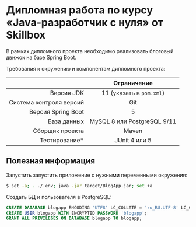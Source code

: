# Дипломная работа по курсу «Java-разработчик c нуля» от Skillbox

В рамках дипломного проекта необходимо реализовать блоговый движок на базе Spring Boot.

Требования к окружению и компонентам дипломного проекта:

|                         |         Ограничение         |
|------------------------:|:---------------------------:|
|              Версия JDK |   11 (указать в `pom.xml`)  |
| Система контроля версий |             Git             |
|      Версия Spring Boot |              5              |
|             База данных | MySQL 8 или PostgreSQL 9/11 |
|         Сборщик проекта |            Maven            |
|           Тестирование* |        JUnit 4 или 5        |

## Полезная информация

Запустить запустить приложение с нужными переменными окружения: 

```bash
$ set -a; . ./.env; java -jar target/BlogApp.jar; set +a
```

Создать БД и пользователя в PostgreSQL:

```sql
CREATE DATABASE blogapp ENCODING 'UTF8' LC_COLLATE = 'ru_RU.UTF-8' LC_CTYPE = 'ru_RU.UTF-8' TEMPLATE = template0;
CREATE USER blogapp WITH ENCRYPTED PASSWORD 'blogapp';
GRANT ALL PRIVILEGES ON DATABASE blogapp TO blogapp;
```
